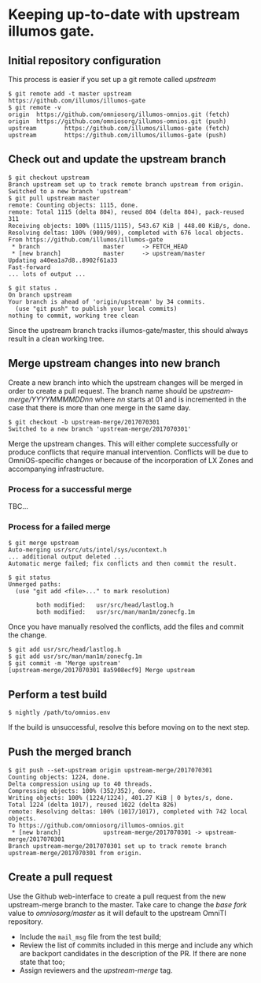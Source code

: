 
# Keeping up-to-date with upstream illumos gate.

## Initial repository configuration

This process is easier if you set up a git remote called _upstream_

```shell
$ git remote add -t master upstream https://github.com/illumos/illumos-gate
$ git remote -v
origin  https://github.com/omniosorg/illumos-omnios.git (fetch)
origin  https://github.com/omniosorg/illumos-omnios.git (push)
upstream        https://github.com/illumos/illumos-gate (fetch)
upstream        https://github.com/illumos/illumos-gate (push)
```

## Check out and update the upstream branch

```shell
$ git checkout upstream
Branch upstream set up to track remote branch upstream from origin.
Switched to a new branch 'upstream'
$ git pull upstream master
remote: Counting objects: 1115, done.
remote: Total 1115 (delta 804), reused 804 (delta 804), pack-reused 311
Receiving objects: 100% (1115/1115), 543.67 KiB | 448.00 KiB/s, done.
Resolving deltas: 100% (909/909), completed with 676 local objects.
From https://github.com/illumos/illumos-gate
 * branch                  master     -> FETCH_HEAD
 * [new branch]            master     -> upstream/master
Updating a40ea1a7d8..8902f61a33
Fast-forward
... lots of output ...

$ git status .
On branch upstream
Your branch is ahead of 'origin/upstream' by 34 commits.
  (use "git push" to publish your local commits)
nothing to commit, working tree clean
```

Since the upstream branch tracks illumos-gate/master, this should always
result in a clean working tree.

## Merge upstream changes into new branch

Create a new branch into which the upstream changes will be merged in order
to create a pull request. The branch name should be
_upstream-merge/YYYYMMMMDDnn_ where _nn_ starts at 01 and is incremented in
the case that there is more than one merge in the same day.

```shell
$ git checkout -b upstream-merge/2017070301
Switched to a new branch 'upstream-merge/2017070301'
```

Merge the upstream changes. This will either complete successfully or produce
conflicts that require manual intervention. Conflicts will be due to
OmniOS-specific changes or because of the incorporation of LX Zones and
accompanying infrastructure.

### Process for a successful merge

TBC...

### Process for a failed merge

```shell
$ git merge upstream
Auto-merging usr/src/uts/intel/sys/ucontext.h
... additional output deleted ...
Automatic merge failed; fix conflicts and then commit the result.

$ git status
Unmerged paths:
  (use "git add <file>..." to mark resolution)

        both modified:   usr/src/head/lastlog.h
        both modified:   usr/src/man/man1m/zonecfg.1m
```

Once you have manually resolved the conflicts, add the files and commit
the change.

```shell
$ git add usr/src/head/lastlog.h
$ git add usr/src/man/man1m/zonecfg.1m
$ git commit -m 'Merge upstream'
[upstream-merge/2017070301 8a5908ecf9] Merge upstream
```

## Perform a test build

```shell
$ nightly /path/to/omnios.env
```

If the build is unsuccessful, resolve this before moving on to the next
step.

## Push the merged branch

```shell
$ git push --set-upstream origin upstream-merge/2017070301
Counting objects: 1224, done.
Delta compression using up to 40 threads.
Compressing objects: 100% (352/352), done.
Writing objects: 100% (1224/1224), 401.27 KiB | 0 bytes/s, done.
Total 1224 (delta 1017), reused 1022 (delta 826)
remote: Resolving deltas: 100% (1017/1017), completed with 742 local objects.
To https://github.com/omniosorg/illumos-omnios.git
 * [new branch]            upstream-merge/2017070301 -> upstream-merge/2017070301
Branch upstream-merge/2017070301 set up to track remote branch upstream-merge/2017070301 from origin.
```

## Create a pull request

Use the Github web-interface to create a pull request from the new
upstream-merge branch to the master. Take care to change the _base fork_
value to _omniosorg/master_ as it will default to the upstream OmniTI
repository.

* Include the `mail_msg` file from the test build;
* Review the list of commits included in this merge and include any which
are backport candidates in the description of the PR. If there are none
state that too;
* Assign reviewers and the _upstream-merge_ tag.

